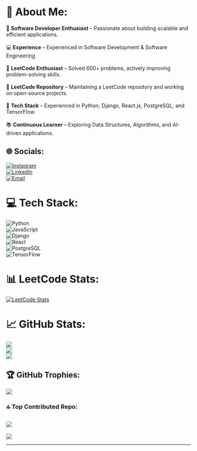 # 💫 About Me:
🔹 **Software Developer Enthusiast** – Passionate about building scalable and efficient applications.<br>  
💻 **Experience** – Experienced in Software Development & Software Engineering<br>  
🚀 **LeetCode Enthusiast** – Solved 600+ problems, actively improving problem-solving skills.<br>  
📂 **LeetCode Repository** – Maintaining a LeetCode repository and working on open-source projects.<br>  
🎯 **Tech Stack** – Experienced in Python, Django, React.js, PostgreSQL, and TensorFlow.<br>  
📚 **Continuous Learner** – Exploring Data Structures, Algorithms, and AI-driven applications.<br>  

## 🌐 Socials:
[![Instagram](https://img.shields.io/badge/Instagram-%23E4405F.svg?logo=Instagram&logoColor=white)](https://instagram.com/navinn_48)  
[![LinkedIn](https://img.shields.io/badge/LinkedIn-%230077B5.svg?logo=linkedin&logoColor=white)](https://linkedin.com/in/naveenkumarrv)  
[![Email](https://img.shields.io/badge/Email-D14836?logo=gmail&logoColor=white)](mailto:naveenkumarrv48@gmail.com)  

# 💻 Tech Stack:
![Python](https://img.shields.io/badge/python-3670A0?style=for-the-badge&logo=python&logoColor=ffdd54)  
![JavaScript](https://img.shields.io/badge/javascript-%23323330.svg?style=for-the-badge&logo=javascript&logoColor=%23F7DF1E)  
![Django](https://img.shields.io/badge/django-%23092E20.svg?style=for-the-badge&logo=django&logoColor=white)  
![React](https://img.shields.io/badge/react-%2320232a.svg?style=for-the-badge&logo=react&logoColor=%2361DAFB)  
![PostgreSQL](https://img.shields.io/badge/postgresql-%23316192.svg?style=for-the-badge&logo=postgresql&logoColor=white)  
![TensorFlow](https://img.shields.io/badge/tensorflow-%23FF6F00.svg?style=for-the-badge&logo=tensorflow&logoColor=white)  

# 📊 LeetCode Stats:
[![LeetCode Stats](https://leetcard.jacoblin.cool/Naveenkumar48?theme=dark&ext=contest)](https://leetcode.com/u/Naveenkumar48/)  


# 📈 GitHub Stats:
![](https://github-readme-stats.vercel.app/api?username=48Naveenkumar&theme=dark&hide_border=false&include_all_commits=false&count_private=false)  
![](https://github-readme-streak-stats.herokuapp.com/?user=48Naveenkumar&theme=dark&hide_border=false)  
![](https://github-readme-stats.vercel.app/api/top-langs/?username=48Naveenkumar&theme=dark&hide_border=false&include_all_commits=false&count_private=false&layout=compact)  

## 🏆 GitHub Trophies:
![](https://github-profile-trophy.vercel.app/?username=48Naveenkumar&theme=radical&no-frame=false&no-bg=true&margin-w=4)  

### 🔝 Top Contributed Repo:
![](https://github-contributor-stats.vercel.app/api?username=48Naveenkumar&limit=5&theme=dark&combine_all_yearly_contributions=true)  
---

[![](https://visitcount.itsvg.in/api?id=48Naveenkumar&icon=0&color=0)](https://visitcount.itsvg.in)

---

